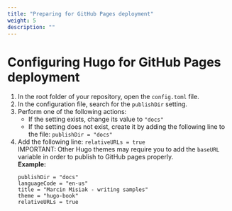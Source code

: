 ```yaml
---
title: "Preparing for GitHub Pages deployment"
weight: 5
description: ""
---
```

# Configuring Hugo for GitHub Pages deployment

1. In the root folder of your repository, open the `config.toml` file.
2. In the configuration file, search for the `publishDir` setting.
3. Perform one of the following actions:
   - If the setting exists, change its value to `"docs"`
   - If the setting does not exist, create it by adding the following line to the file: `publishDir = "docs"`
4. Add the following line: `relativeURLs = true`  
IMPORTANT: Other Hugo themes may require you to add the `baseURL` variable in order to publish to GitHub pages properly.  
**Example:**  
   ```
   publishDir = "docs"
   languageCode = "en-us"
   title = "Marcin Misiak - writing samples"
   theme = "hugo-book"
   relativeURLs = true
   ```

